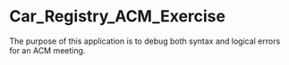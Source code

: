 # Car_Registry_ACM_Exercise
The purpose of this application is to debug both syntax and logical errors for an ACM meeting.
